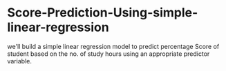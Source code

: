 # Score-Prediction-Using-simple-linear-regression
we'll build a simple linear regression model to predict percentage Score of student based on the no. of study hours using an appropriate predictor variable.
